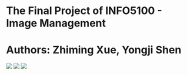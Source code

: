 # The Final Project of INFO5100 - Image Management <br />
# Authors: Zhiming Xue, Yongji Shen <br />
![](./Demo/Add_s.gif)
![](./Demo/Convert_s.gif)
![](./Demo/Filter_s.gif)
